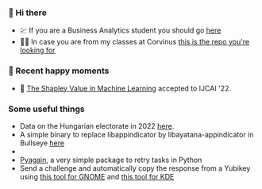 ### 	:wave: Hi there
- :chart: If you are a Business Analytics student you should go [here](https://github.com/kiss-oliver/ba-pre-session-2021)
- :student: In case you are from my classes at Corvinus [this is the repo you're looking for](https://github.com/BCE-Makromodell-2021/szeminarium)

### :green_heart: Recent happy moments 
- :tea: [The Shapley Value in Machine Learning](https://arxiv.org/abs/2202.05594) accepted to IJCAI '22.

### Some useful things

- Data on the Hungarian electorate in 2022 [here](https://github.com/kiss-oliver/106).
- A simple binary to replace libappindicator by libayatana-appindicator in Bullseye [here](https://github.com/kiss-oliver/libappindicator3-1.equivs)
- 
- [Pyagain](https://github.com/kiss-oliver/pyagain), a very simple package to retry tasks in Python
- Send a challenge and automatically copy the response from a Yubikey using [this tool for GNOME](https://github.com/kiss-oliver/ykchalresp-gnome) and [this tool for KDE](https://github.com/kiss-oliver/ykchalresp-kde)
